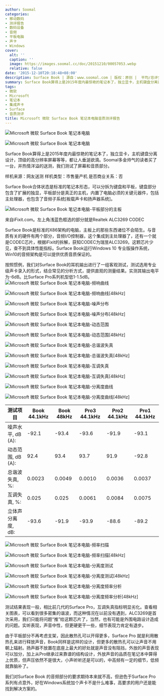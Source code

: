 ```yaml
---
author: Soomal
categories:
- 移动数码
- 测评报告
- 数码设备
- 音频
- 平板电脑
- 声卡
- Windows
cover:
  alt: ''
  caption: ''
  image: https://images.soomal.cc/doc/20151210/00057053.webp
  relative: false
date: '2015-12-10T20:18:48+08:00'
description: Surface Book | 源自：www.soomal.com | 版权：原创 |  平均/总评分：09.14/128
summary: Surface Book算得上是2015年度内最惊艳的笔记本了，独立显卡，主机键盘分离设计，顶级的高分辨率屏幕等等，都让人垂涎欲滴。Soomal多金帅气的读者买了一台，并热情洋溢的送测，我们测试了屏幕和音质部分。
tags:
- 微软
- Microsoft
- 笔记本
- 集成声卡
- Surface
- 音质测评
title: Microsoft 微软 Surface Book 笔记本电脑音质测评报告
---
```


![Microsoft 微软 Surface Book 笔记本电脑](https://images.soomal.cc/doc/20151201/00056719_01.webp)



![Microsoft 微软 Surface Book 笔记本电脑](https://images.soomal.cc/doc/20151201/00056715_01.webp)



Surface Book算得上是2015年度内最惊艳的笔记本了，独立显卡，主机键盘分离设计，顶级的高分辨率屏幕等等，都让人垂涎欲滴。Soomal多金帅气的读者买了一台，并热情洋溢的送测，我们测试了屏幕和音质部分。


样机来源：网友送测
样机类型：市售量产机
是否商业关系：否

Surface Book合体状态是标准的笔记本形态，可以分拆为键盘和平板，键盘部分包含了扩展的独显，平板部分是真正的主机，内置了电脑必须的关键元器件，包括主处理器，也包含了音频子系统[板载声卡和扬声器系统]。

![Microsoft 微软 Surface Book 笔记本电脑-平板部分的主板](https://images.soomal.cc/doc/20151210/00057050.webp)

来自iFixit.com。左上角浅蓝色框选的部分就是Realtek ALC3269 CODEC


Surface Book是标准的X86架构的电脑，主板上的那些东西诸位不会陌生。与音质有关的硬件有两个部分，音频I/O控制器，这个集成到主处理器了，还有一个就是CODEC芯片，根据iFixit的拆解，获知CODEC为瑞昱ALC3269。这颗芯片少见，查不到具体性能指标。Surface Book运行Windows 10 专业版操作系统，Win10的音频架构是可以提供优质音质保证的。

按照惯例，我们对Surface Book的耳机输出进行了一组客观测试，测试选用专业级声卡录入的形式，结合常见的分析方式，提供直观的测量结果。实测其输出电平为-6dB。比Surface Pro系列机型低1-1.5dB。
![Microsoft 微软 Surface Book 笔记本电脑-频响曲线](https://images.soomal.cc/doc/20151210/00057032_01.webp)




![Microsoft 微软 Surface Book 笔记本电脑-频响曲线[48kHz]](https://images.soomal.cc/doc/20151210/00057033_01.webp)




![Microsoft 微软 Surface Book 笔记本电脑-噪声分布](https://images.soomal.cc/doc/20151210/00057034_01.webp)




![Microsoft 微软 Surface Book 笔记本电脑-噪声分布[48kHz]](https://images.soomal.cc/doc/20151210/00057035_01.webp)




![Microsoft 微软 Surface Book 笔记本电脑-动态范围](https://images.soomal.cc/doc/20151210/00057036_01.webp)




![Microsoft 微软 Surface Book 笔记本电脑-动态范围[48kHz]](https://images.soomal.cc/doc/20151210/00057037_01.webp)




![Microsoft 微软 Surface Book 笔记本电脑-总谐波失真](https://images.soomal.cc/doc/20151210/00057038_01.webp)




![Microsoft 微软 Surface Book 笔记本电脑-总谐波失真[48kHz]](https://images.soomal.cc/doc/20151210/00057039_01.webp)




![Microsoft 微软 Surface Book 笔记本电脑-互调失真](https://images.soomal.cc/doc/20151210/00057040_01.webp)




![Microsoft 微软 Surface Book 笔记本电脑-互调失真[48kHz]](https://images.soomal.cc/doc/20151210/00057041_01.webp)




![Microsoft 微软 Surface Book 笔记本电脑-分离度曲线](https://images.soomal.cc/doc/20151210/00057042_01.webp)




![Microsoft 微软 Surface Book 笔记本电脑-分离度曲线[48kHz]](https://images.soomal.cc/doc/20151210/00057043_01.webp)




| 测试项目 | Book 44.1kHz | Book 48kHz | Pro3 44.1kHz | Pro2 44.1kHz | Pro1 44.1kHz |
| --- | --- | --- | --- | --- | --- |
| 噪声水平, dB (A): | -92.1 | -93.4 | -93.6 | -91.9 | -93.1 |
| 动态范围, dB (A): | 92.4 | 93.4 | 93.7 | 91.9 | -92.8 |
| 总谐波失真, %: | 0.0023 | 0.0049 | 0.0010 | 0.0036 | 0.0037 |
| 互调失真, %: | 0.025 | 0.025 | 0.0061 | 0.0084 | 0.0075 |
| 立体声分离度, dB: | -93.6 | -91.9 | -93.9 | -88.6 | -89.2 |


![Microsoft 微软 Surface Book 笔记本电脑-频率扫描](https://images.soomal.cc/doc/20151210/00057044_01.webp)




![Microsoft 微软 Surface Book 笔记本电脑-频率扫描[48kHz]](https://images.soomal.cc/doc/20151210/00057045_01.webp)




![Microsoft 微软 Surface Book 笔记本电脑-分离度测试](https://images.soomal.cc/doc/20151210/00057046_01.webp)




![Microsoft 微软 Surface Book 笔记本电脑-分离度测试[48kHz]](https://images.soomal.cc/doc/20151210/00057047_01.webp)




![Microsoft 微软 Surface Book 笔记本电脑-分离度频率分析](https://images.soomal.cc/doc/20151210/00057048_01.webp)




![Microsoft 微软 Surface Book 笔记本电脑-分离度频率分析[48kHz]](https://images.soomal.cc/doc/20151210/00057049_01.webp)




测试结果表现一般，相比前几代的Surface Pro，互调失真指标明显劣化。查看相关图表，可以看到很多密集的谐波，而这种情况在以前没有遇到，ALC3269是首次采用，我们只能将问题“推”给这颗芯片了，当然，也有可能是外围电路设计造成的问题。实听表现，声音中性，但更硬更干一些，细节表现力肯定有退步。

由于平板部分不再考虑支架，因此散热孔可以开得更多，Surface Pro 就是利用散热孔来进行释放声音，Book同样是这样的设计，但更多的散热孔可以让声音不用朝上辐射。扬声器不放置在底座上最大的好处就是声音没有阻挡，外放的声音表现可以加分，加上从Pro继承过来靠谱的结构设计，外放声音的品质在笔记本中算得上优质，但声压依然不是很大，小声听听还是可以的，中高频有一定的细节，低频就靠脑补了。

我们对Surface Book 的音频部分的要求期待本来就不高，但逊色于Surface Pro系列有点意外，好在Windows系统加个声卡不是什么难事，高要求的用户还是能找到解决方案的。